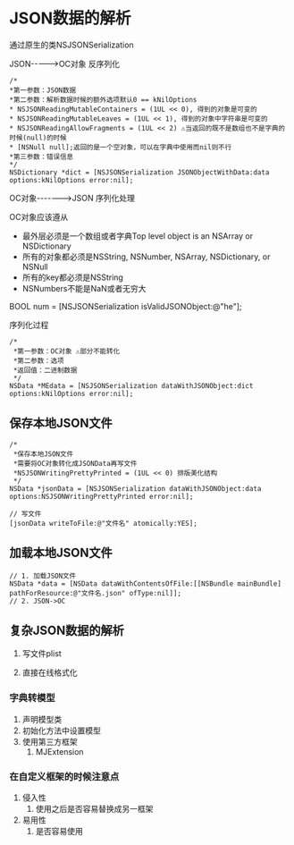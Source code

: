 # JSON数据的解析

通过原生的类NSJSONSerialization

JSON----->OC对象 反序列化

```objc
/*
*第一参数：JSON数据
*第二参数：解析数据时候的额外选项默认0 == kNilOptions
* NSJSONReadingMutableContainers = (1UL << 0), 得到的对象是可变的
* NSJSONReadingMutableLeaves = (1UL << 1), 得到的对象中字符串是可变的
* NSJSONReadingAllowFragments = (1UL << 2) ⚠️当返回的既不是数组也不是字典的时候(null)的时候
* [NSNull null];返回的是一个空对象，可以在字典中使用而nil则不行
*第三参数：错误信息
*/
NSDictionary *dict = [NSJSONSerialization JSONObjectWithData:data options:kNilOptions error:nil];
```

OC对象------->JSON  序列化处理

OC对象应该遵从

- 最外层必须是一个数组或者字典Top level object is an NSArray or NSDictionary
- 所有的对象都必须是NSString, NSNumber, NSArray, NSDictionary, or NSNull
- 所有的key都必须是NSString
- NSNumbers不能是NaN或者无穷大

BOOL num = [NSJSONSerialization isValidJSONObject:@"he"];  

序列化过程

```objc
/*
 *第一参数：OC对象 ⚠️部分不能转化
 *第二参数：选项
 *返回值：二进制数据
 */
NSData *MEdata = [NSJSONSerialization dataWithJSONObject:dict options:kNilOptions error:nil];  
```

## 保存本地JSON文件

```objc
/*
 *保存本地JSON文件
 *需要将OC对象转化成JSONData再写文件
 *NSJSONWritingPrettyPrinted = (1UL << 0) 排版美化结构
 */
NSData *jsonData = [NSJSONSerialization dataWithJSONObject:data options:NSJSONWritingPrettyPrinted error:nil];

// 写文件
[jsonData writeToFile:@"文件名" atomically:YES];
```

## 加载本地JSON文件

```objc
// 1. 加载JSON文件
NSData *data = [NSData dataWithContentsOfFile:[[NSBundle mainBundle] pathForResource:@"文件名.json" ofType:nil]];
// 2. JSON->OC
```

## 复杂JSON数据的解析

1. 写文件plist

2. 直接在线格式化

### 字典转模型

1. 声明模型类
2. 初始化方法中设置模型
3. 使用第三方框架
   1. MJExtension

### 在自定义框架的时候注意点

1. 侵入性
   1. 使用之后是否容易替换成另一框架
2. 易用性
   1. 是否容易使用
